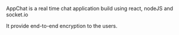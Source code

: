 AppChat is a real time chat application build using react, nodeJS and socket.io


It provide end-to-end encryption to the users.

